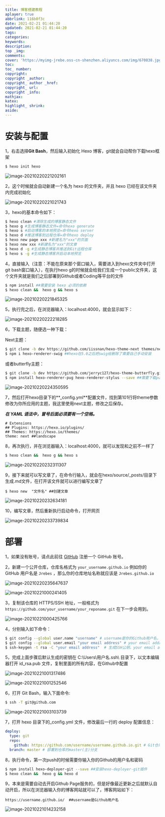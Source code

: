 ```yaml
---
title: 博客搭建教程
aplayer: true
abbrlink: 116b0f3c
date: 2021-02-21 01:44:20
updated: 2021-02-21 01:44:20
tags:
categories:
keywords:
description:
top _img:
comments:
cover: 'https://myimg-jrebe.oss-cn-shenzhen.aliyuncs.com/img/670838.jpg'
toc:
toc_ number:
copyright:
copyright _author:
copyright_ author _href:
copyright_ url:
copyright _info:
mathjax:
katex:
highlight_ shrink:
aside:
---
```


# 安装与配置

1，右击选择**Git Bash**，然后输入初始化 Hexo 博客，git就会自动帮你下载hexo框架

```bash
$ hexo init hexo
```

![image-20210220221202161](https://i.loli.net/2021/02/21/DawpShjGe2HxmMR.png)

2，这个时候就会自动新建一个名为 hexo 的文件夹，并且 hexo 已经在该文件夹内完成初始化

![image-20210220221021743](https://i.loli.net/2021/02/21/JYKaM9gy4wODjTS.png)

3，hexo的基本命令如下：

```bash
$ hexo clean #清除生成的博客静态文件
$ hexo g #生成博客静态文件=命令hexo generate
$ hexo s #启动博客的本地预览=命令hexo server
$ hexo d #推送博客到远程仓库=命令hexo deploy
$ hexo new page xxx #新建名为"xxx"的页面
$ hexo new xxx #新建名为"xxx"的文章
$ hexo d -g #生成静态博客并推送到Git远程仓库
$ hexo s -g #生成静态博客并启动本地预览
```

4，直接输入（注意：不能在原来那个窗口输入，需要进入到hexo文件夹中打开git bash窗口输入），在执行hexo g的时候就会给我们生成一个public文件夹，这个文件夹就是我们之后部署到Github或者Coding等平台的文件

```bash
$ npm install ##需要安装 hexo 必须的依赖
$ hexo clean &&  hexo g && hexo s 
```

![image-20210220221845325](https://i.loli.net/2021/02/21/DSlLXpujeHa9MEV.png)

5，执行完之后，在浏览器输入：localhost:4000，就会显示如下：

![image-20210220222218285](https://i.loli.net/2021/02/21/juAIM6tQTU9a2SL.png)

6，下载主题，随便选一种下载：

Next主题：

```bash
$ git clone -b dev https://github.com/iissnan/hexo-theme-next themes/next
$ npm i hexo-renderer-swig ##hexo在5.0之后把swig给删除了需要自己手动安装
```

或者butterfly主题：

```bash
$ git clone -b dev https://github.com/jerryc127/hexo-theme-butterfly.git themes/butterfly
$ npm install hexo-renderer-pug hexo-renderer-stylus --save ##需要下载pug 以及 stylus 的渲染器
```

![image-20210220224350595](https://i.loli.net/2021/02/21/ZpGN637oiCzHlvR.png)

7，然后打开hexo目录下的**_config.yml**配置文件，找到第101行将theme参数修改为你所应用的主题，我这里使用next主题，修改之后保存。

***在 YAML 语法中，冒号后面必须要有一个空格。***

```
# Extensions
## Plugins: https://hexo.io/plugins/
## Themes: https://hexo.io/themes/
theme: next ##landscape
```

8，再次执行，并在浏览器输入：localhost:4000，就可以发现和之前不一样了

```bash
$ hexo clean &&  hexo g && hexo s 
```

![image-20210220232311307](https://i.loli.net/2021/02/21/ElBUkVRyxYwN7J6.png)

9，接下来就可以写文章了，在命令行输入，就会在hexo/source/_posts/目录下生成.md文件，在打开该文件就可以进行编写文章了

```
$ hexo new  "文件名" ##创建文章
```

![image-20210220232634181](https://i.loli.net/2021/02/21/pziwtD4hZcsYUxf.png)

10，编写文章，然后重新执行启动命令，打开网页

![image-20210220233739834](https://i.loli.net/2021/02/21/nmMwiXyGY6CoINH.png)

# 部署

1，如果没有账号，请点此前往 [GitHub](https://github.com/) 注册一个 GitHub 账号。

2，新建一个公开仓库，仓库名格式为 `your_username.github.io` 例如你的 GitHub 用户名是 `Jrebes` ，那么你的仓库地址名称就应该是 `Jrebes.github.io`



![image-20210220235647637](https://i.loli.net/2021/02/21/mJxv2QsUeXDbwio.png)

![image-20210221000241405](https://i.loli.net/2021/02/21/Xnc4jPg6JorlTFd.png)

3，复制该仓库的 HTTPS/SSH 地址，一般格式为 `https://github.com/your_username/your_reponame.git` 在下一步会用到。

![image-20210221000425766](https://i.loli.net/2021/02/21/JpcaWQmSHfyOB9h.png)

4，分别输入如下命令：

```bash
$ git config --global user.name "username" # username是你的Github用户名，注意大小写保持一致
$ git config --global user.email "your email address" # your email address填写你的Github注册用的邮箱
$ ssh-keygen -t rsa -C "your email address"  # 生成SSH公钥，your email address同上填
```

5，完成上面步骤后默认生成的密钥在 C:\Users\用户名\.ssh\ 目录下，以文本编辑器打开 id_rsa.pub 文件，复制里面的所有内容，在Github中配置

![image-20210221001317486](https://i.loli.net/2021/02/21/5XEeQOB4HGkcLSV.png)

![image-20210221001252546](https://i.loli.net/2021/02/21/5XEeQOB4HGkcLSV.png)

6，打开 Git Bash，输入下面命令:

```bash
$ ssh -T git@github.com
```

![image-20210221003103739](https://i.loli.net/2021/02/21/bmjsIAtlPYUOu3G.png)

7，打开 hexo 目录下的_config.yml 文件，修改最后一行的 deploy 配置信息：

```yaml
deploy:
  type: git
  repo:
    github: https://github.com/username/username.github.io.git # Git仓库地址，username是Github用户名
  branch: master # 部署到仓库的master(主)分支
```

8，执行命令，第一次push的时候需要你输入你的Github的用户名和密码

```bash
$ npm install hexo-deployer-git --save ##安装hexo-deployer-git插件
$ hexo clean &&  hexo g && hexo d
```

9，本来是需要自动去开启Github Page服务的，但是好像最近更新之后就默认自动开启，所以在浏览器输入你的博客网站就可以了，博客网站如下：

```http
https://username.github.io/  ##username是Github用户名
```

![image-20210221014232158](https://i.loli.net/2021/02/21/wHsC5rfSPzMLKov.png)